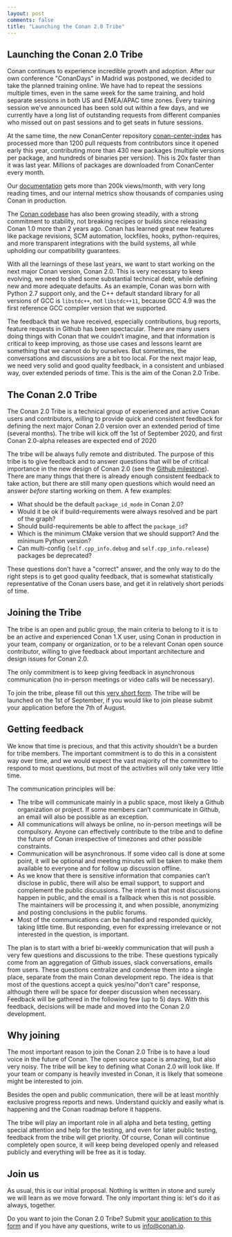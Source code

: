```yaml
---
layout: post 
comments: false 
title: "Launching the Conan 2.0 Tribe"
---
```


## Launching the Conan 2.0 Tribe

Conan continues to experience incredible growth and adoption. After our own conference "ConanDays" in Madrid was postponed, we decided to take the planned training online. We have had to repeat the sessions multiple times, even in the same week for the same training, and hold separate  sessions in both US and EMEA/APAC time zones. Every training session we’ve announced has been sold out within a few days, and we currently have a long list of outstanding requests from different companies who missed out on past sessions and to get seats in future sessions.

At the same time, the new ConanCenter repository [conan-center-index](https://github.com/conan-io/conan-center-index) has processed more than 1200 pull requests from contributors since it opened early this year, contributing more than 430 new packages (multiple versions per package, and hundreds of binaries per version). This is 20x faster than it was last year. Millions of packages are downloaded from ConanCenter every month. 

Our [documentation](https://docs.conan.io/en/latest/) gets more than 200k views/month, with very long reading times, and our internal metrics show thousands of companies using Conan in production.

The [Conan codebase](https://github.com/conan-io/conan) has also been growing steadily, with a strong commitment to stability, not breaking recipes or builds since releasing Conan 1.0 more than 2 years ago. Conan has learned great new features like package revisions, SCM automation, lockfiles, hooks, python-requires, and more transparent integrations with the build systems, all while upholding our compatibility guarantees.

With all the learnings of these last years, we want to start working on the next major Conan version, Conan 2.0. This is very necessary to keep evolving, we need to shed some substantial technical debt, while defining new and more adequate defaults. As an example, Conan was born with Python 2.7 support only, and the C++ default standard library for all versions of GCC is ``libstdc++``, not ``libstdc++11``, because GCC 4.9 was the first reference GCC compiler version that we supported.

The feedback that we have received, especially contributions, bug reports, feature requests in Github has been spectacular. There are many users doing things with Conan that we couldn’t imagine, and that information is critical to keep improving, as those use cases and lessons learnt are something that we cannot do by ourselves. But sometimes, the conversations and discussions are a bit too local. For the next major leap, we need very solid and good quality feedback, in a consistent and unbiased way, over extended periods of time. This is the aim of the Conan 2.0 Tribe.


## The Conan 2.0 Tribe

The Conan 2.0 Tribe is a technical group of experienced and active Conan users and contributors, willing to provide quick and consistent feedback for defining the next major Conan 2.0 version over an extended period of time (several months). The tribe will kick off the 1st of September 2020, and first Conan 2.0-alpha releases are expected end of 2020

The tribe will be always fully remote and distributed. The purpose of this tribe is to give feedback and to answer questions that will be of critical importance in the new design of Conan 2.0 (see the [Github milestone](https://github.com/conan-io/conan/milestone/59)). There are many things that there is already enough consistent feedback to take action, but there are still many open questions which would need an answer *before* starting working on them. A few examples:

- What should be the default ``package_id_mode`` in Conan 2.0?
- Would it be ok if build-requirements were always resolved and be part of the graph?
- Should build-requirements be able to affect the ``package_id``?
- Which is the minimum CMake version that we should support? And the minimum Python version?
- Can multi-config (``self.cpp_info.debug`` and ``self.cpp_info.release``) packages be deprecated?

These questions don’t have a "correct" answer, and the only way to do the right steps is to get good quality feedback, that is somewhat statistically representative of the Conan users base, and get it in relatively short periods of time.


## Joining the Tribe

The tribe is an open and public group, the main criteria to belong to it is to be an active and experienced Conan 1.X user, using Conan in production in your team, company or organization, or to be a relevant Conan open source contributor, willing to give feedback about important architecture and design issues for Conan 2.0.

The only commitment is to keep giving feedback in asynchronous communication (no in-person meetings or video calls will be necessary).

To join the tribe, please fill out this [very short form](https://docs.google.com/forms/d/e/1FAIpQLScJSLSpWQhvipRLBNOazFv8CBpwtjaJ7S5gCrbMcDUzXb2amg/viewform?usp=sf_link). The tribe will be launched on the 1st of September, if you would like to join please submit your application before the 7th of August.


## Getting feedback

We know that time is precious, and that this activity shouldn’t be a burden for tribe members. The important commitment is to do this in a consistent way over time, and we would expect the vast majority of the committee to respond to most questions, but most of the activities will only take very little time. 

The communication principles will be:

- The tribe will communicate mainly in a public space, most likely a Github organization or project. If some members can’t communicate in Github, an email will also be possible as an exception.
- All communications will always be online, no in-person meetings will be compulsory. Anyone can effectively contribute to the tribe and to define the future of Conan irrespective of timezones and other possible constraints.
- Communication will be asynchronous. If some video call is done at some point, it will be optional and meeting minutes will be taken to make them available to everyone and for follow up discussion offline.
- As we know that there is sensitive information that companies can’t disclose in public, there will also be email support, to support and complement the public discussions. The intent is that most discussions happen in public, and the email is a fallback when this is not possible. The maintainers will be processing it, and when possible, anonymizing and posting conclusions in the public forums.
- Most of the communications can be handled and responded quickly, taking little time. But responding, even for expressing irrelevance or not interested in the question, is important.

The plan is to start with a brief bi-weekly communication that will push a very few questions and discussions to the tribe. These questions typically come from an aggregation of Github issues, slack conversations, emails from users. These questions centralize and condense them into a single place, separate from the main Conan development repo. The idea is that most of the questions accept a quick yes/no/"don’t care" response, although there will be space for deeper discussion when necessary. Feedback will be gathered in the following few (up to 5) days. With this feedback, decisions will be made and moved into the Conan 2.0 development.


## Why joining

The most important reason to join the Conan 2.0 Tribe is to have a loud voice in the future of Conan. The open source space is amazing, but also very noisy. The tribe will be key to defining what Conan 2.0 will look like. If your team or company is heavily invested in Conan, it is likely that someone might be interested to join.

Besides the open and public communication, there will be at least monthly exclusive progress reports and news. Understand quickly and easily what is happening and the Conan roadmap before it happens.

The tribe will play an important role in all alpha and beta testing, getting special attention and help for the testing, and even for later public testing, feedback from the tribe will get priority. Of course, Conan will continue completely open source, it will keep being developed openly and released publicly and everything will be free as it is today.


## Join us

As usual, this is our initial proposal. Nothing is written in stone and surely we will learn as we move forward. The only important thing is: let's do it as always, together.

Do you want to join the Conan 2.0 Tribe? Submit [your application to this form](https://docs.google.com/forms/d/e/1FAIpQLScJSLSpWQhvipRLBNOazFv8CBpwtjaJ7S5gCrbMcDUzXb2amg/viewform?usp=sf_link) and if you have any questions, write to us info@conan.io.
